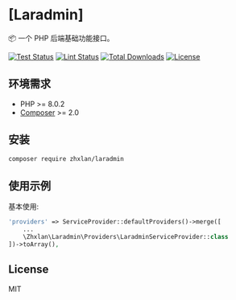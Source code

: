 # [Laradmin]

📦 一个 PHP 后端基础功能接口。

[![Test Status](https://github.com/w7corp/easywechat/workflows/Test/badge.svg)](https://github.com/zhx12345/laradmin/actions/new)
[![Lint Status](https://github.com/w7corp/easywechat/workflows/Lint/badge.svg)](https://github.com/zhx12345/laradmin)
[![Total Downloads](https://poser.pugx.org/w7corp/easywechat/downloads)](https://github.com/zhx12345/laradmin)
[![License](https://poser.pugx.org/w7corp/easywechat/license)](https://github.com/zhx12345/laradmin)

## 环境需求

- PHP >= 8.0.2
- [Composer](https://getcomposer.org/) >= 2.0

## 安装

```bash
composer require zhxlan/laradmin
```

## 使用示例

基本使用:

```php
'providers' => ServiceProvider::defaultProviders()->merge([
    ...
    \Zhxlan\Laradmin\Providers\LaradminServiceProvider::class
])->toArray(),
```

## License

MIT
